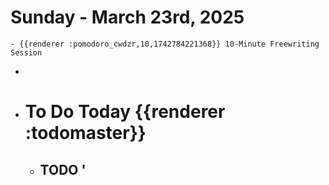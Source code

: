 # Sunday - March 23rd, 2025
	- {{renderer :pomodoro_cwdzr,10,1742784221368}} 10-Minute Freewriting Session
-
- # To Do Today {{renderer :todomaster}}
	- ## TODO '